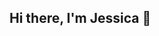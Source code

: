 ## Hi there, I'm Jessica 👋

<!--
**jessicankraft/jessicankraft** is a ✨ _special_ ✨ repository because its `README.md` (this file) appears on your GitHub profile.

-->

